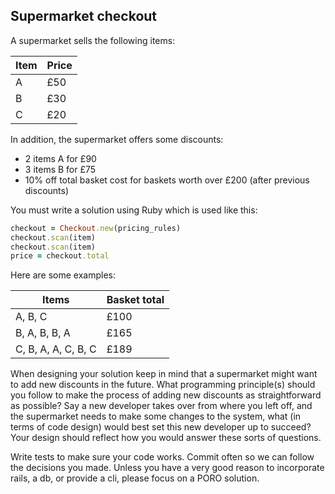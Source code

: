 ## Supermarket checkout

A supermarket sells the following items:

| Item | Price |
| --- | --- |
| A | £50 |
| B | £30 |
| C | £20 |

In addition, the supermarket offers some discounts:

- 2 items A for £90
- 3 items B for £75
- 10% off total basket cost for baskets worth over £200 (after previous discounts)

You must write a solution using Ruby which is used like this:

```ruby
checkout = Checkout.new(pricing_rules)
checkout.scan(item)
checkout.scan(item)
price = checkout.total
```

Here are some examples:

| Items | Basket total |
| --- | --- |
| A, B, C | £100 |
|  B, A, B, B, A | £165 |
| C, B, A, A, C, B, C | £189 |

When designing your solution keep in mind that a supermarket might want to add new discounts in the future.  What programming principle(s) should you follow to make the process of adding new discounts as straightforward as possible?  Say a new developer takes over from where you left off, and the supermarket needs to make some changes to the system, what (in terms of code design) would best set this new developer up to succeed?  Your design should reflect how you would answer these sorts of questions.

Write tests to make sure your code works. Commit often so we can follow the decisions you made.  Unless you have a very good reason to incorporate rails, a db, or provide a cli, please focus on a PORO solution.
